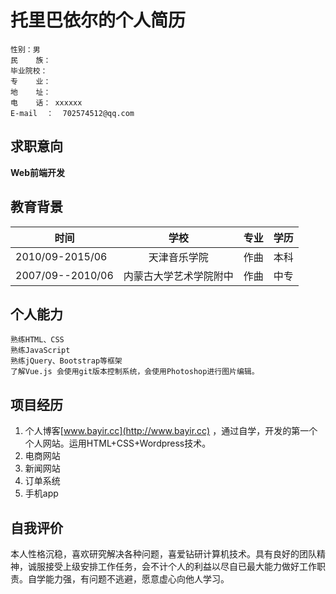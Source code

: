 # 托里巴依尔的个人简历

```
性别：男
民    族： 
毕业院校： 
专    业： 
地    址： 
电    话： xxxxxx
E-mail  ：  702574512@qq.com
```

## 求职意向

**Web前端开发**

## 教育背景

| 时间        | 学校           | 专业  |学历|
| ------------- |:-------------:| -----:|----:|
| 2010/09-2015/06 | 天津音乐学院 |作曲 |本科|
| 2007/09--2010/06| 内蒙古大学艺术学院附中| 作曲|中专|

## 个人能力

```
熟练HTML、CSS
熟练JavaScript
熟练jQuery、Bootstrap等框架
了解Vue.js 会使用git版本控制系统，会使用Photoshop进行图片编辑。
```

## 项目经历

1. 个人博客[www.bayir.cc](http://www.bayir.cc) ，通过自学，开发的第一个个人网站。运用HTML+CSS+Wordpress技术。
2. 电商网站
3. 新闻网站
4. 订单系统
5. 手机app

## 自我评价

本人性格沉稳，喜欢研究解决各种问题，喜爱钻研计算机技术。具有良好的团队精神，诚服接受上级安排工作任务，会不计个人的利益以尽自已最大能力做好工作职责。自学能力强，有问题不逃避，愿意虚心向他人学习。
